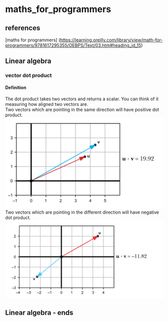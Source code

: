 # maths_for_programmers

## references
[maths for programmers] (https://learning.oreilly.com/library/view/math-for-programmers/9781617295355/OEBPS/Text/03.htm#heading_id_15)

## Linear algebra

### vector dot product
#### Definition
The dot product takes two vectors and returns a scalar. You can think of it measuring how aligned two vectors are.  
Two vectors which are pointing in the same direction will have positive dot product.
![](images/positive_dot_product.PNG)  
Two vectors which are pointing in the different direction will have negative dot product.   
![](images/negative_dot_product.PNG)

## Linear algebra - ends
 
